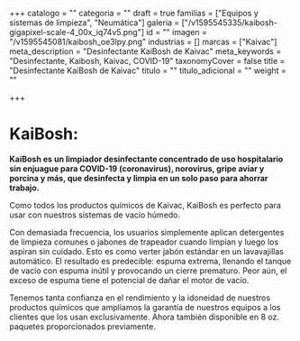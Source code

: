 +++
catalogo = ""
categoria = ""
draft = true
familias = ["Equipos y sistemas de limpieza", "Neumática"]
galeria = ["/v1595545335/kaibosh-gigapixel-scale-4_00x_iq74v5.png"]
id = ""
imagen = "/v1595545081/kaibosh_oe3lpy.png"
industrias = []
marcas = ["Kaivac"]
meta_description = "Desinfectante KaiBosh de Kaivac"
meta_keywords = "Desinfectante, Kaibosh, Kaivac, COVID-19"
taxonomyCover = false
title = "Desinfectante KaiBosh de Kaivac"
titulo = ""
titulo_adicional = ""
weight = ""

+++
# **KaiBosh**:

**KaiBosh es un limpiador desinfectante concentrado de uso hospitalario sin enjuague para COVID-19 (coronavirus), norovirus, gripe aviar y porcina y más, que desinfecta y limpia en un solo paso para ahorrar trabajo.** 

Como todos los productos químicos de Kaivac, KaiBosh es perfecto para usar con nuestros sistemas de vacío húmedo. 

Con demasiada frecuencia, los usuarios simplemente aplican detergentes de limpieza comunes o jabones de trapeador cuando limpian y luego los aspiran sin cuidado. Esto es como verter jabón estándar en un lavavajillas automático. El resultado es predecible: espuma extrema, llenando el tanque de vacío con espuma inútil y provocando un cierre prematuro. Peor aún, el exceso de espuma tiene el potencial de dañar el motor de vacío. 

Tenemos tanta confianza en el rendimiento y la idoneidad de nuestros productos químicos que ampliamos la garantía de nuestros equipos a los clientes que los usan exclusivamente. Ahora también disponible en 8 oz. paquetes proporcionados previamente.